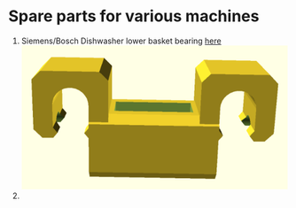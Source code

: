 # Spare parts for various machines

1. Siemens/Bosch Dishwasher lower basket bearing [here](https://github.com/sovcik/spare_parts/blob/master/siemens/dishwasher/lower_cart_bearing_01.scad)
![bearing](https://github.com/sovcik/spare_parts/blob/master/siemens/dishwasher/lower_cart_bearing_01%20(top).png)
2. 

